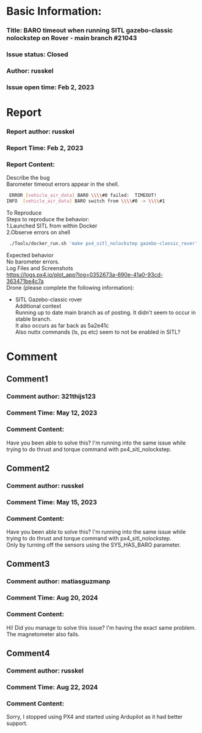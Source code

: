 # Basic Information:
### Title:  BARO timeout when running SITL gazebo-classic nolockstep on Rover - main branch #21043 
### Issue status: Closed
### Author: russkel
### Issue open time: Feb 2, 2023
# Report
### Report author: russkel
### Report Time: Feb 2, 2023
### Report Content:   
Describe the bug  
Barometer timeout errors appear in the shell.  
    
```bash     
 ERROR [vehicle_air_data] BARO \\\\#0 failed:  TIMEOUT!	        
INFO  [vehicle_air_data] BARO switch from \\\\#0 -> \\\\#1        
```  
To Reproduce  
Steps to reproduce the behavior:  
1.Launched SITL from within Docker  
2.Observe errors on shell  
    
```bash     
 ./Tools/docker_run.sh 'make px4_sitl_nolockstep gazebo-classic_rover'        
```  
Expected behavior  
No barometer errors.  
Log Files and Screenshots  
https://logs.px4.io/plot_app?log=0352673a-690e-41a0-93cd-363471be4c7a  
Drone (please complete the following information):  
- SITL Gazebo-classic rover  
Additional context  
Running up to date main branch as of posting. It didn't seem to occur in stable branch.    
It also occurs as far back as 5a2e41c  
Also nuttx commands (ls, ps etc) seem to not be enabled in SITL?  

# Comment
## Comment1
### Comment author: 321thijs123
### Comment Time: May 12, 2023
### Comment Content:   
Have you been able to solve this? I'm running into the same issue while trying to do thrust and torque command with px4_sitl_nolockstep.  

## Comment2
### Comment author: russkel
### Comment Time: May 15, 2023
### Comment Content:   
    
Have you been able to solve this? I'm running into the same issue while trying to do thrust and torque command with px4_sitl_nolockstep.    
Only by turning off the sensors using the SYS_HAS_BARO parameter.  

## Comment3
### Comment author: matiasguzmanp
### Comment Time: Aug 20, 2024
### Comment Content:   
Hi! Did you manage to solve this issue? I'm having the exact same problem. The magnetometer also fails.  

## Comment4
### Comment author: russkel
### Comment Time: Aug 22, 2024
### Comment Content:   
Sorry, I stopped using PX4 and started using Ardupilot as it had better support.  
